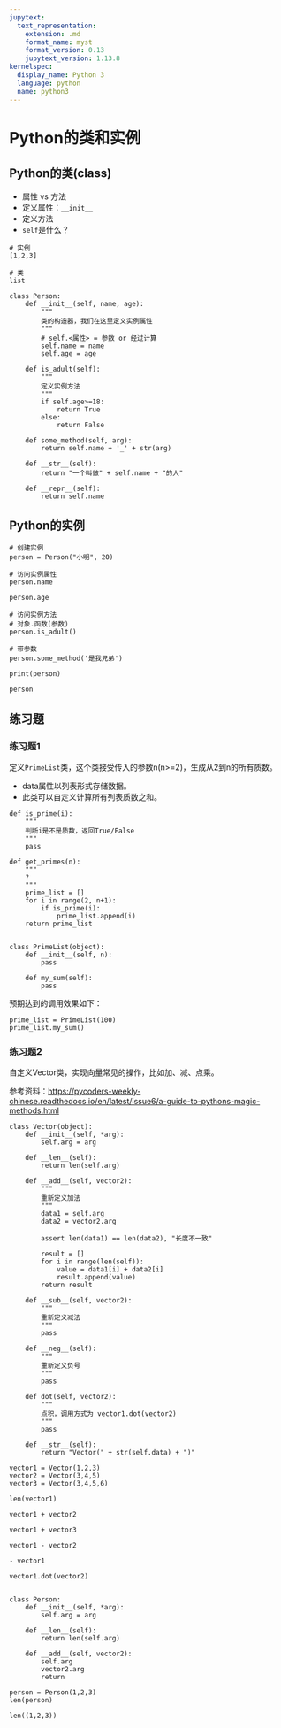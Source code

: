 ```yaml
---
jupytext:
  text_representation:
    extension: .md
    format_name: myst
    format_version: 0.13
    jupytext_version: 1.13.8
kernelspec:
  display_name: Python 3
  language: python
  name: python3
---
```


# Python的类和实例

## Python的类(class)

- 属性 vs 方法
- 定义属性：`__init__`
- 定义方法
- `self`是什么？

```{code-cell} ipython3
# 实例
[1,2,3]
```

```{code-cell} ipython3
# 类
list
```

```{code-cell} ipython3
class Person:
    def __init__(self, name, age):
        """
        类的构造器，我们在这里定义实例属性
        """
        # self.<属性> = 参数 or 经过计算
        self.name = name
        self.age = age
        
    def is_adult(self):
        """
        定义实例方法
        """
        if self.age>=18:
            return True
        else:
            return False
        
    def some_method(self, arg):
        return self.name + '_' + str(arg)
    
    def __str__(self):
        return "一个叫做" + self.name + "的人"
    
    def __repr__(self):
        return self.name
```

## Python的实例

```{code-cell} ipython3
# 创建实例
person = Person("小明", 20)
```

```{code-cell} ipython3
# 访问实例属性
person.name
```

```{code-cell} ipython3
person.age
```

```{code-cell} ipython3
# 访问实例方法
# 对象.函数(参数)
person.is_adult()
```

```{code-cell} ipython3
# 带参数
person.some_method('是我兄弟')
```

```{code-cell} ipython3
print(person)
```

```{code-cell} ipython3
person
```

## 练习题

### 练习题1

定义`PrimeList`类，这个类接受传入的参数n(n>=2)，生成从2到n的所有质数。

- data属性以列表形式存储数据。
- 此类可以自定义计算所有列表质数之和。

```{code-cell} ipython3
def is_prime(i):
    """
    判断i是不是质数，返回True/False
    """
    pass

def get_primes(n):
    """
    ?
    """
    prime_list = []
    for i in range(2, n+1):
        if is_prime(i):
            prime_list.append(i)
    return prime_list


class PrimeList(object):
    def __init__(self, n):
        pass
    
    def my_sum(self):
        pass
```

预期达到的调用效果如下：

```{code-cell} ipython3
prime_list = PrimeList(100)
prime_list.my_sum()
```

### 练习题2

自定义Vector类，实现向量常见的操作，比如加、减、点乘。

参考资料：https://pycoders-weekly-chinese.readthedocs.io/en/latest/issue6/a-guide-to-pythons-magic-methods.html

```{code-cell} ipython3
class Vector(object):
    def __init__(self, *arg):
        self.arg = arg
    
    def __len__(self):
        return len(self.arg)
    
    def __add__(self, vector2):
        """
        重新定义加法
        """
        data1 = self.arg
        data2 = vector2.arg
        
        assert len(data1) == len(data2), "长度不一致"
        
        result = []
        for i in range(len(self)):
            value = data1[i] + data2[i]
            result.append(value)
        return result
    
    def __sub__(self, vector2):
        """
        重新定义减法
        """
        pass
    
    def __neg__(self):
        """
        重新定义负号
        """
        pass
    
    def dot(self, vector2):
        """
        点积，调用方式为 vector1.dot(vector2)
        """
        pass
    
    def __str__(self):
        return "Vector(" + str(self.data) + ")" 
```

```{code-cell} ipython3
vector1 = Vector(1,2,3)
vector2 = Vector(3,4,5)
vector3 = Vector(3,4,5,6)
```

```{code-cell} ipython3
len(vector1)
```

```{code-cell} ipython3
vector1 + vector2
```

```{code-cell} ipython3
vector1 + vector3
```

```{code-cell} ipython3
vector1 - vector2
```

```{code-cell} ipython3
- vector1
```

```{code-cell} ipython3
vector1.dot(vector2)
```

```{code-cell} ipython3

```

```{code-cell} ipython3
class Person:
    def __init__(self, *arg):
        self.arg = arg
        
    def __len__(self):
        return len(self.arg)
    
    def __add__(self, vector2):
        self.arg
        vector2.arg
        return 
        
person = Person(1,2,3)
len(person)
```

```{code-cell} ipython3
len((1,2,3))
```

```{code-cell} ipython3

```
